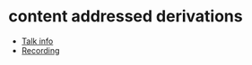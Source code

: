 #  content addressed derivations 

* [Talk info]()
* [Recording](https://www.youtube.com/watch?v=Zl6JBaoGtDc)
